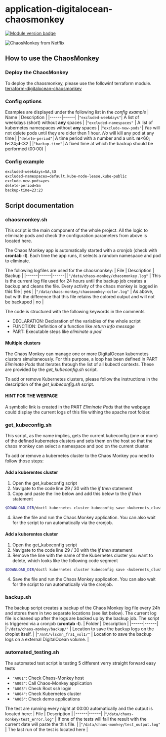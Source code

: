 # application-digitalocean-chaosmonkey
[![Module version badge](https://img.shields.io/badge/Module-v1.0.0-green)](https://shields.io/)

![ChaosMonkey from Netflix](https://netflix.github.io/chaosmonkey/logo.png)

## How to use the ChaosMonkey

### Deploy the ChaosMonkey
To deploy the chaosmonkey, please use the followinf terraform module. [terraform-digitalocean-chaosmonkey](https://github.com/buehlmannpa/terraform-digitalocean-chaosmonkey)

### Config options
Examples are displayed under the following list in the *config example*
| Name | Description |
|------|------|
|`"excluded-weekdays"`| A list of weekdays (short) without **any** spaces |
|`"excluded-namespaces"` | A list of kubernetes namespaces without **any** spaces |
|`"exclude-new-pods"`| *Yes* will not delete pods until they are older then 1 hour. *No* will kill any pod at any time |
|`"delete-period"`| A time period with a number and a unit. **m**<60; **h**<24;**d**<32  |
|`"backup-time"`| A fixed time at which the backup should be performed (00:00) |

### Config example
```bash
excluded-weekdays=SA,SO
excluded-namespaces=default,kube-node-lease,kube-public
exclude-new-pods=yes
delete-period=5m
backup-time=23:23
```

## Script documentation

### chaosmonkey.sh
This script is the main component of the whole project. All the logic to eliminate pods and check the configuration parameters from above is located here.

The Chaos Monkey app is automatically started with a cronjob (check with **crontab -l**). Each time the app runs, it selects a random namespace and pod to eliminate.

The following logfiles are used for the chaosmonkey:
| File | Description | Backup |
|------|------|------|
|`"/data/chaos-monkey/chaosmonkey.log"` | This is the current log file used for 24 hours until the backup job creates a backup and cleans the file. Every activity of the chaos monkey is logged in this file | yes |
|`"/data/chaos-monkey/chaosmonkey-color.log"` | As above, but with the difference that this file retains the colored output and will not be backuped | no |

The code is structured with the following keywords in the comments
- DECLARATION: Declaration of the variables of the whole script
- FUNCTION: Definition of a function like *return info message*
- PART: Executable steps like *eliminate a pod*

#### Multiple clusters

The Chaos Monkey can manage one or more DigitalOcean kubernetes clusters simultaneously. For this purpose, a loop has been defined in PART *Eliminate Pods* that iterates through the list of all kubectl contexts. These are provided by the *get_kubeconfig.sh* script.

To add or remove Kubernetes clusters, please follow the instructions in the description of the *get_kubeconfig.sh* script.

#### HINT FOR THE WEBPAGE

A symbolic link is created in the PART *Eliminate Pods* that the webpage could display the current logs of this file withing the apache root folder.

### get_kubeconfig.sh
This script, as the name implies, gets the current kubeconfig (one or more) of the defined kubernetes clusters and sets them on the host so that the chaos monkey can select a namespace and pod on the current cluster. 

To add or remove a kubernetes cluster to the Chaos Monkey you need to follow those steps: 

#### Add a kuberentes cluster

1. Open the get_kubeconfig script
2. Navigate to the code line 29 / 30 with the *if then* statement
3. Copy and paste the line below and add this below to the  *if then* statement
```bash
$DOWNLOAD_DIR/doctl kubernetes cluster kubeconfig save <kubernets_cluster_name>
```
4. Save the file and run the Chaos Monkey application. You can also wait for the script to run automatically via the cronjob.

#### Add a kuberentes cluster
1. Open the get_kubeconfig script
2. Navigate to the code line 29 / 30 with the *if then* statement
3. Remove the line with the name of the Kubernetes cluster you want to delete, which looks like the following code segment
```bash
$DOWNLOAD_DIR/doctl kubernetes cluster kubeconfig save <kubernets_cluster_name>
```
4. Save the file and run the Chaos Monkey application. You can also wait for the script to run automatically via the cronjob.


### backup.sh
The backup script creates a backup of the Chaos Monkey log file every 24h and stores them in two separate locations (see list below). The current log file is cleaned up after the logs are backed up by the backup job. The script is triggered via a cronjob (**crontab -l**).
| Folder | Description |
|------|------|
|`"/data/chaos-monkey/backup/"` | Location to save the backup logs on the droplet itself. |
|`"/mnt/vlscmn_fra1_vol1/"` | Location to save the backup logs on a external DigitalOcean volume.  |


### automated_testing.sh
The automated test script is testing 5 different verry straight forward easy tests
- `"A001"`: Check Chaos-Monkey host
- `"A002"`: Call Chaos-Monkey application
- `"A003"`: Check Root ssh  login
- `"A004"`: Check Kubernetes cluster
- `"A005"`: Check demo applications

The test are running every night at 00:00 automatically and the output is located here: 
| File | Description |
|------|------|
|`"/data/chaos-monkey/test_error.log"` | If one of the tests will fail the result with the current date will paste the this file. |
|`"/data/chaos-monkey/test_output.log"` | The last run of the test is located here |
